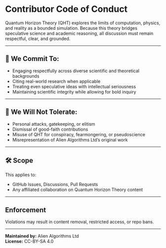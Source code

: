 # Contributor Code of Conduct

Quantum Horizon Theory (QHT) explores the limits of computation, physics, and reality as a bounded simulation. Because this theory bridges speculative science and academic reasoning, all discussion must remain respectful, clear, and grounded.

---

## 🌱 We Commit To:

- Engaging respectfully across diverse scientific and theoretical backgrounds  
- Citing real-world research when applicable  
- Treating even speculative ideas with intellectual seriousness  
- Maintaining scientific integrity while allowing for bold inquiry  

---

## 🚫 We Will Not Tolerate:

- Personal attacks, gatekeeping, or elitism  
- Dismissal of good-faith contributions  
- Misuse of QHT for conspiracy, fearmongering, or pseudoscience  
- Misrepresentation of Alien Algorithms Ltd’s original work  

---

## 🛠 Scope

This applies to:

- GitHub Issues, Discussions, Pull Requests  
- Any affiliated collaboration on Quantum Horizon Theory content  

---

## Enforcement

Violations may result in content removal, restricted access, or repo bans.

---

**Maintained by:** Alien Algorithms Ltd  
**License:** CC-BY-SA 4.0  
